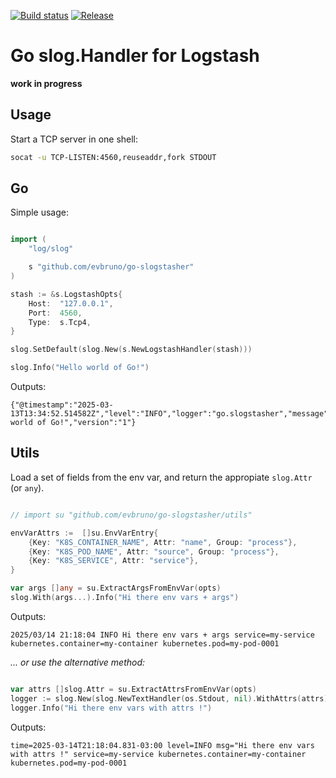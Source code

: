 [![Build status](https://img.shields.io/github/actions/workflow/status/evbruno/go-slogstasher/build-and-test.yml?style=for-the-badge&branch=main)](https://github.com/evbruno/go-slogstasher/actions/actions?workflow=build-and-test)
[![Release](https://img.shields.io/github/release/evbruno/go-slogstasher.svg?style=for-the-badge)](https://github.com/evbruno/go-slogstasher/releases/latest)

# Go slog.Handler for Logstash

**work in progress**

## Usage

Start a TCP server in one shell:

```bash
socat -u TCP-LISTEN:4560,reuseaddr,fork STDOUT
```

## Go

Simple usage:

```go

import (
	"log/slog"

	s "github.com/evbruno/go-slogstasher"
)

stash := &s.LogstashOpts{
	Host:  "127.0.0.1",
	Port:  4560,
	Type:  s.Tcp4,
}

slog.SetDefault(slog.New(s.NewLogstashHandler(stash)))

slog.Info("Hello world of Go!")
```

Outputs:

```
{"@timestamp":"2025-03-13T13:34:52.514582Z","level":"INFO","logger":"go.slogstasher","message":"Hello world of Go!","version":"1"}
```

## Utils

Load a set of fields from the env var, and return the appropiate `slog.Attr` (or `any`).

```go

// import su "github.com/evbruno/go-slogstasher/utils"

envVarAttrs :=  []su.EnvVarEntry{
	{Key: "K8S_CONTAINER_NAME", Attr: "name", Group: "process"},
	{Key: "K8S_POD_NAME", Attr: "source", Group: "process"},
	{Key: "K8S_SERVICE", Attr: "service"},
}

var args []any = su.ExtractArgsFromEnvVar(opts)
slog.With(args...).Info("Hi there env vars + args")

```

Outputs:

```
2025/03/14 21:18:04 INFO Hi there env vars + args service=my-service kubernetes.container=my-container kubernetes.pod=my-pod-0001
```

*... or use the alternative method:*

```go

var attrs []slog.Attr = su.ExtractAttrsFromEnvVar(opts)
logger := slog.New(slog.NewTextHandler(os.Stdout, nil).WithAttrs(attrs))
logger.Info("Hi there env vars with attrs !")

```

Outputs:

```
time=2025-03-14T21:18:04.831-03:00 level=INFO msg="Hi there env vars with attrs !" service=my-service kubernetes.container=my-container kubernetes.pod=my-pod-0001
```